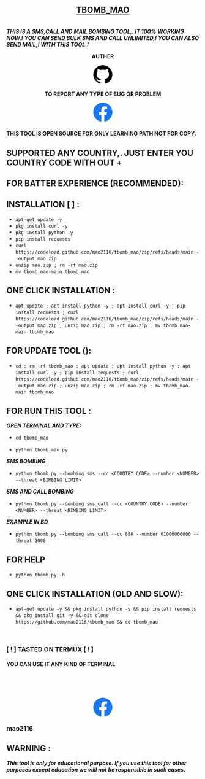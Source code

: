 
<h2 align="center">
<a href="https://maocommunity.blogspot.com/?m=1">TBOMB_MAO</a>
  
  </h2>
</br>
<b><i>THIS IS A SMS,CALL AND MAIL BOMBING TOOL,.
IT 100% WORKING NOW,! YOU CAN SEND BULK SMS AND CALL UNLIMITED,!
YOU CAN ALSO SEND MAIL,! WITH THIS TOOL.!</i></b>
</br>
<p align="center">
<b> AUTHER </b>
</p>
 <p align="center">
<a href="https://github.com/mao2116">
  <img width="50px" height="50px" src="https://raw.githubusercontent.com/fh-rabbi/Hack-Box/main/images/git.png">
</a>
</p>
  <p align="center">
  <b> TO REPORT ANY TYPE OF BUG OR PROBLEM </b>
<p/>
<p align="center">
<a href="https://www.facebook.com/mao2116/">
  <img width="50px" height="50px" src="https://raw.githubusercontent.com/fh-rabbi/Hack-Box/main/images/fb.png"><!I JUST USE A PIC FROM FH-RABBI >
</a>
</p>  

  
#### THIS TOOL IS OPEN SOURCE FOR ONLY LEARNING PATH NOT FOR COPY.

## SUPPORTED ANY COUNTRY,. JUST ENTER YOU COUNTRY CODE WITH OUT +




## FOR BATTER EXPERIENCE (RECOMMENDED): 

## INSTALLATION [ ] :

* `apt-get update -y`
* `pkg install curl -y`
* `pkg install python -y`
* `pip install requests`
* `curl https://codeload.github.com/mao2116/tbomb_mao/zip/refs/heads/main --output mao.zip`
* `unzip mao.zip ; rm -rf mao.zip`
* `mv tbomb_mao-main tbomb_mao`

## ONE CLICK INSTALLATION :


* `apt update ; apt install python -y ; apt install curl -y ; pip install requests ; curl https://codeload.github.com/mao2116/tbomb_mao/zip/refs/heads/main --output mao.zip ; unzip mao.zip ; rm -rf mao.zip ; mv tbomb_mao-main tbomb_mao`


## FOR UPDATE TOOL ():

* `cd ; rm -rf tbomb_mao ; apt update ; apt install python -y ; apt install curl -y ; pip install requests ; curl https://codeload.github.com/mao2116/tbomb_mao/zip/refs/heads/main --output mao.zip ; unzip mao.zip ; rm -rf mao.zip ; mv tbomb_mao-main tbomb_mao`

## FOR RUN THIS TOOL :

***OPEN TERMINAL AND TYPE:***

* `cd tbomb_mao`

* `python tbomb_mao.py`

***SMS BOMBING***

* `python tbomb.py --bombing sms --cc <COUNTRY CODE> --number <NUMBER> --threat <BIMBING LIMIT>`

***SMS AND CALL BOMBING***

* `python tbomb.py --bombing sms_call --cc <COUNTRY CODE> --number <NUMBER> --threat <BIMBING LIMIT>`

***EXAMPLE IN BD***

* `python tbomb.py --bombing sms_call --cc 880 --number 01000000000 --threat 1000`

## FOR HELP
* `python tbomb.py -h`


## ONE CLICK INSTALLATION (OLD AND SLOW):
* `apt-get update -y && pkg install python -y && pip install requests && pkg install git -y && git clone https://github.com/mao2116/tbomb_mao && cd tbomb_mao`



</br>
<h3>[ ! ] TASTED ON TERMUX [ ! ]
</br>
 <h4>YOU CAN USE IT ANY KIND OF TERMINAL<h4/>
<h3/>


<b>

</br>
</br>
<p align="center">
<a href="https://www.facebook.com/mao2116/">
  <img width="50px" height="50px" src="https://raw.githubusercontent.com/fh-rabbi/Hack-Box/main/images/fb.png"><!I JUST USE A PIC FROM FH-RABBI >
<a/>
<p/>  

</b>
<b> mao2116 </b>

## WARNING : 
***This tool is only for educational purpose. If you use this tool for other purposes except education we will not be responsible in such cases.***

  
  
  
